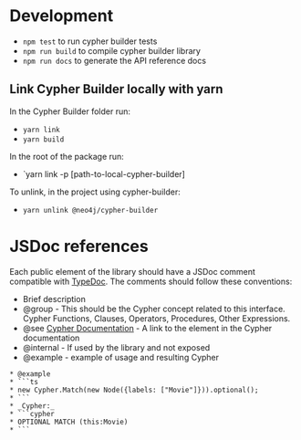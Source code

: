 # Development

-   `npm test` to run cypher builder tests
-   `npm run build` to compile cypher builder library
-   `npm run docs` to generate the API reference docs

## Link Cypher Builder locally with yarn

In the Cypher Builder folder run:

-   `yarn link`
-   `yarn build`

In the root of the package run:

-   `yarn link -p [path-to-local-cypher-builder]

To unlink, in the project using cypher-builder:

-   `yarn unlink @neo4j/cypher-builder`

# JSDoc references

Each public element of the library should have a JSDoc comment compatible with [TypeDoc](https://typedoc.org/guides/overview).
The comments should follow these conventions:

-   Brief description
-   @group - This should be the Cypher concept related to this interface. Cypher Functions, Clauses, Operators, Procedures, Other Expressions.
-   @see [Cypher Documentation](https://neo4j.com/docs/cypher-manual) - A link to the element in the Cypher documentation
-   @internal - If used by the library and not exposed
-   @example - example of usage and resulting Cypher

````
* @example
* ```ts
* new Cypher.Match(new Node({labels: ["Movie"]})).optional();
* ```
* _Cypher:_
* ```cypher
* OPTIONAL MATCH (this:Movie)
* ```
````
